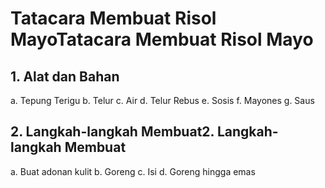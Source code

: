 # Tatacara Membuat Risol MayoTatacara Membuat Risol Mayo
## 1. Alat dan Bahan
a. Tepung Terigu
b. Telur
c. Air
d. Telur Rebus
e. Sosis
f. Mayones
g. Saus
## 2. Langkah-langkah Membuat2. Langkah-langkah Membuat
a. Buat adonan kulit
b. Goreng
c. Isi
d. Goreng hingga emas

